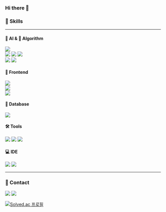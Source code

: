### Hi there 👋


<!-- 자기소개 -->

### 💪 Skills
---
#### 🤖 AI & 🔢 Algorithm
<p>
  <img src="https://img.shields.io/badge/python-3776AB.svg?style=for-the-badge&logo=python&logoColor=FFFFFF" />
  <br>
  <img src="https://img.shields.io/badge/numpy-013243.svg?style=for-the-badge&logo=numpy&logoColor=FFFFFF" />
  <img src="https://img.shields.io/badge/pandas-150458.svg?style=for-the-badge&logo=pandas&logoColor=FFFFFF" />
  <img src="https://img.shields.io/badge/scikitlearn-F7931E.svg?style=for-the-badge&logo=scikitlearn&logoColor=FFFFFF" />
  <br>
  <img src="https://img.shields.io/badge/keras-D00000.svg?style=for-the-badge&logo=keras&logoColor=FFFFFF" />
  <img src="https://img.shields.io/badge/tensorflow-FF6F00.svg?style=for-the-badge&logo=tensorflow&logoColor=FFFFFF" />
</p>

#### 📱 Frontend
<p>
  <img src="https://img.shields.io/badge/dart-0175C2.svg?style=for-the-badge&logo=dart&logoColor=FFFFFF" />
  <br>
  <img src="https://img.shields.io/badge/flutter-02569B.svg?style=for-the-badge&logo=flutter&logoColor=FFFFFF" />
  <br>
  <img src="https://img.shields.io/badge/figma-F24E1E.svg?style=for-the-badge&logo=figma&logoColor=FFFFFF" />
</p>

#### 💾 Database
<p>
  <img src="https://img.shields.io/badge/mysql-4479A1.svg?style=for-the-badge&logo=mysql&logoColor=FFFFFF" />
</p>

#### 🛠️ Tools
<p>
  <img src="https://img.shields.io/badge/notion-000000.svg?style=for-the-badge&logo=notion&logoColor=FFFFFF" />
  <img src="https://img.shields.io/badge/git-F05032.svg?style=for-the-badge&logo=git&logoColor=FFFFFF" />
  <img src="https://img.shields.io/badge/github-181717.svg?style=for-the-badge&logo=github&logoColor=FFFFFF" />
</p>

#### 💻 IDE
<p>
  <img src="https://img.shields.io/badge/vscode-007ACC.svg?style=for-the-badge&logo=visualstudiocode&logoColor=FFFFFF" />
  <img src="https://img.shields.io/badge/jupyter-F37626.svg?style=for-the-badge&logo=jupyter&logoColor=FFFFFF" />
  
</p>

---

### 📮 Contact
<p>
  <a href="https://velog.io/@kieh/posts" target="_blank"><img src="https://img.shields.io/badge/K1EH's Velog-20C997?style=social&logo=velog&logoColor=20C997"/></a>
  <img src="https://img.shields.io/badge/Gmail : jitae01@gachon.ac.kr-EA4335?style=social&logo=gmail&logoColor=EA4335"/>
</p>

[![Solved.ac 프로필](http://mazassumnida.wtf/api/generate_badge?boj=jitae01)](https://solved.ac/jitae01)

<!--
**K1EH/K1EH** is a ✨ _special_ ✨ repository because its `README.md` (this file) appears on your GitHub profile.

Here are some ideas to get you started:

- 🔭 I’m currently working on ...
- 🌱 I’m currently learning ...
- 👯 I’m looking to collaborate on ...
- 🤔 I’m looking for help with ...
- 💬 Ask me about ...
- 📫 How to reach me: ...
- 😄 Pronouns: ...
- ⚡ Fun fact: ...
-->
